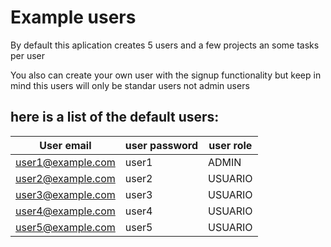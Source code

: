 # Example users

By default this aplication creates 5 users and a few projects an some tasks per user

You also can create your own user with the signup functionality but keep in mind this users will only be standar users not admin users 

## here is a list of the default users: 
| User email  | user password | user role |
| ------------- | ------------- | ------------- |
| user1@example.com  | user1  |ADMIN |
| user2@example.com  | user2  |USUARIO |
| user3@example.com  | user3  |USUARIO |
| user4@example.com  | user4  |USUARIO |
| user5@example.com  | user5  |USUARIO |